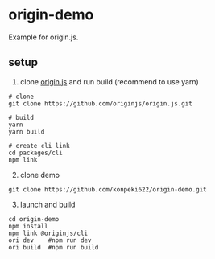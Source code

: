 # origin-demo
Example for origin.js.

## setup
1. clone [origin.js](https://github.com/originjs/origin.js) and run build (recommend to use yarn)
```
# clone
git clone https://github.com/originjs/origin.js.git

# build
yarn
yarn build

# create cli link
cd packages/cli
npm link
```

2. clone demo
```
git clone https://github.com/konpeki622/origin-demo.git
```

3. launch and build
```
cd origin-demo
npm install
npm link @originjs/cli
ori dev    #npm run dev
ori build  #npm run build
```

